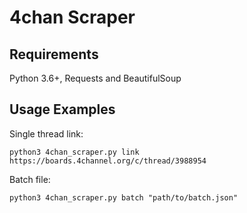 4chan Scraper
===================

Requirements
------------
Python 3.6+, Requests and BeautifulSoup

Usage Examples
--------------
Single thread link: 

	python3 4chan_scraper.py link https://boards.4channel.org/c/thread/3988954

Batch file:

	python3 4chan_scraper.py batch "path/to/batch.json"
